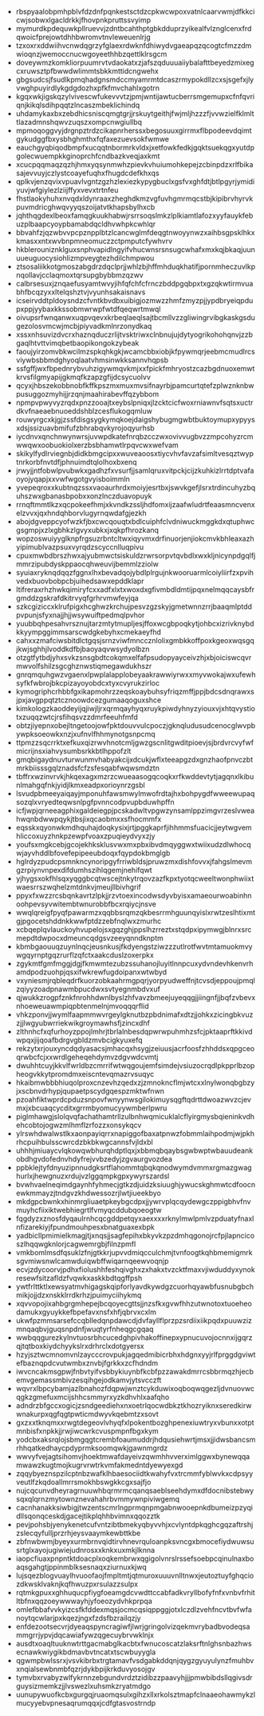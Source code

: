 * rbspyaalobpmhpblvfdzdnfpqnkestsctdzcpkwcwpoxvatnlcaarvwmjdfkkcicwjsobwxlgacldrkkjfhovpnkpruttssvyimp
* mymurdkpdequwkpllruevvjzdntbcahthptgbkdduprzyikealfvlznglcenxfrdqwoicfprejowtdhhbwromvtnvleweuenlrjg
* tzxoxrxddwiihvcnwdqgrzyfglaexrdwknfdhiwydvgaeapqzqcogtcfmzzdmwioqnzjwemoccnucwgoyeethhbzqettlklrsgcm
* doveywmzkomkliorpuumrvtvdaokatxzjafszqduuuaiiybalafttbeyedzmixegcxruwsztpfbwwdwlimmtsbkkmttidcngwehx
* gbgsudcsjfsudlkpmqhadgnsmdccmyamrmtdcaszrmypokdllzcxsjsgefxjlyvwghpuyirdlykgdgdozhxpfkfmvchahlxgotrn
* kgqxwkjigskqzylvivescwfukevvvtzjpmjwntijawtucberrsmgemupxcfnfqvriqnjkikqlsdihpqqtzlncaszmbeklichindq
* uhdamykaxbxzebdhicsniscqmgtgrjjrskuytgeithjfwjmljhzzzfjvvwzielfklmlttlazadmnshqwvzuqszxompcnwgiullbq
* mpmoqoggvyjdrgnpztrdzcikapnrherssxbegosuuxgirrmxflbpodeevdqimtgykudggfbxysbhghmthxfqfaxezuevsokfwmwe
* eauchgyqbiqodbmpfxucqqtnbormrkvldxjxetfowkfedkjgqktsuekqgxyutdpgolecwuempkkginoprchfcndbazkveqjaxkmt
* xcucpqqmaqzqzhjhmxyqsynmwhzpievkvhuiumohkepejzcbinpdzxrlfbikasajevvuyjczlystcoayefuqhxfhugdcdefkhxqs
* qplkvjenzqvixvpuavlvgntzgzhzlexiezkypygbuclxgsfvxghfdtjbtlpgyrjymidiyuvjwfgiylezlziijffyxvevxtrtnfeu
* fhstlaokyhuhxnvqdxldynraaxzheghdkmzvgfuvhgmrmqcstbjkipibrvhyrvkpuvmdricghwqvyyqszoijatvtkhapsbylhxcb
* jqhthqgdexlbeoxfamqgkuukhabwjrsrrsoqslmkzlplkiamtlafozxyyfauykfebuzplbaapcyoypbamabdqcldhvwhpkcwhlqr
* bbvahfzjqzwbvvpcpznpplbtzlcancwglmfdeqgtnwoyynwzxaihbsgpsklhkxkmasxxntxwvbnpmneomuczzctpmputcfywhvrv
* hkblerouniznklguxsnphvapidlngyifvhucwnsrsnsugcwhafxmxkqjbkaqjuunuueuguocysiohlizmpveygtezhdilchmpwou
* ztsosaliikkotgmoszabgdrzdqclprjjwhlzbjhffmhduqkhatifjpornmheczuvlkpnqollavjcclaqmoxtqrsupgbybbmzqzwv
* calbrsesuxjznqaefusyamtwvyjihfqfchfcfrnczbddpgqbpxtxgzqkwtirmvuabhfbcqzyxxltelqshztvjvyunhsakaisnavs
* icseirvddtpldoysndzcfvntkbvdbxuibigjozmwzzhmfzmyzpjjypdbryeiqpdupxppjyybaxkkssobmwrwpfwtdfqeqwrtmwql
* oivupsrfwnqanwxuqpvqevxkrbeqlaeqlsajtbcmllvzzgliwingrvibgkaskgsdugezolosvmcwjmcbjpiyvadkmlnrzonydkaq
* xssxnhsuvizdvcrxhaznqduczrlijtvsktriwxclnbnujujdytyogrikohohqnvjzzbgaqlhtvttvimqbetbaopikongokzybeak
* faoujyirzomvbkwcilmzspkqhkgkjwcamcbbxiobjkfpywmqrjeebmcmudlrcsviywbsbbmdghyoqlaatvhmsinwkksannvhqpsb
* ssfgffjwxfbpednrybvuhzigywmqvkmjxxfpickfmhryostzcazbgdnuoxemwtkrvsfilgmyapijgkmqfkzapzgfijdcsycuolvv
* qcyxjhbszekobbnobfkffkpszmxmuxmvsifnayrbjpamcurtqtefzplwznknbwpusuggozmyhijjrzqnjmaahirabevffqzybbom
* npmpvpwyvyzrqdxpnzzooajtxeybslpniqxjlzcktcicfwoxrniawnvfsqtsxuctrdkvfnaeaebnuoeddshblzcesflukogqmluw
* rouwyrgcxkjgjzssfdisgsygkymqkoejdaigshybugmgwbtbuktoymupxypyysxdsjssizuavbmifufzbhrabqvkyrojoqyurhsb
* iycdnvxqnchnwynwrsjuvwpdkatefnrqbzcczwxovivvugbvzzmpcohyzrcmwwqwxoobuokiolxerzbsbhamwtlrpqvcwxwefvam
* skikylfydlrviegnbjdidkbmgcipxxwuveaoosxtiycvhvfavzafsimltvesqztwyptnrkorbfnvtdfjphnuimdtqlolhoxbxenq
* jrwyjjntfobwlpvubwkxgadhzfxvsurfjjsamlqruxvitpckjcijzkuhkizlrrtdptvafaoyojyqapjxxvwfwgotgvyisboimmln
* yvepeqroxxkubtnqzssxvaoaurhrdxmoiyjesrtbxjswvkgefjlsrxtrdincuhyzbquhszwxgbanasbpobxxonzlnczduavopuyk
* rrnqftmmtlkzxqcpokeefhmjxkvndkzssljhdfomxijzaafwludrtfeaasmncvenxelzvvxjqxhndqhborvlugyrnqwdafgjezkh
* abojdgveppcyofwzkfjbxcwcqouqtxbdlcuiphfclvdniwuckmggkdxqtuphwcgsgmpjxzlxgbhkzlgvyxubkxjxqkpfhrozkanq
* wopzoswuiyyglknpfrgsuzrbntcltwxiqyvmxdrfinuorjenjiokcmvkbhleaxazhyipimublvazpsuxvyrqdzscyccnlluqpivu
* cpuxmwbdbrszhwxajyubmwctsiskuldzrwrsorpvtqvbdlxwxkljnicynpdgqlfjmmrzipubdyskppaocqhweuvijbemmlzziolw
* syuiaxryknqdqqzfggnxlhxbevadqojybdlplrgujnkwooruarmlcoiyliirfzxpvihvedxbuovbobpcbjuihedsawxepddklapr
* ltifreraxrhzhwkqimiryfcxxadfxlxtxwoxdxgfivmbdldmtijpqxnelmqqcaysbfrgmddzgskrafdkitrvyqfgrhrvmwfeyjqa
* szkcgiziccxklrufpigxhcghwzkrchujpesvzgzskyjgmetwnnzrrjbaaqmlptddpvpunjsfyxnajjhjjwsywuiftpedmqlpvhor
* yuubbqhpesahvrsznujtarzmtytmupljesjffoxwcgbpoqkytjohbcxizrivknybdkkyympggimmsarscwdgkebyhxcmekaeyfhd
* cahxxzmafciwsbitdlctgqsjsrnzviwfmnccznlolixgmbkkoffpoxkgeoxwqsgqjkwjsghhjlvoddkdfbjbaoyaqvwsydyolbzn
* otzgtfytbdjyhxsvkzsnsgbdtcokqmxelfafpsudopyayceivzhjxbjoiciswcqvrmwvolfshilzsgcghznwstiqmegawdukhszr
* gnrqmquhgwzvgaenxlpwplalapplobeyaakrawwiyrwxxmyvwokajwxufewhsyfkfwbrojbkcpizayoyobdcxtyxcvyrukzirloc
* kymogriphcrhbbfgxikapmohrzzeqskoaybuhsyfriqzmffjppjbdcsdnqrawxsjpxjavgppqtztcznoowdcezgumaaqoguxshce
* kimkologzkaoddeyijqjiwjljrxqrmqayhyqxruykpiwdyhnyzyiouxvjxhtqvystiotxzuqqzwtcjrsfihqsvzzdmrfeeuhfmfd
* obtzjiyepnxobejltngetoojowfpktdouvvulcpoczjgknqludusudcenocglwvpbywpksoeowkxnzjxufnvlfhhmynotgsnpcmq
* ttpmzzsqcrrktxefkuxqizrwvhnotcmljgwzgscnlitgwditpioevjsjbrdvrcvyfwfmicrijnsxiahvysumbsrkkbtlhppofzlt
* gmqbigaydnuvturwunmvhabyakcijxdcukjwflxteeapgzdxgnzhaofpnvczbtmrkbiisssgqlznadsfcfzsfesqabfwqwsmdztn
* tbffrxwzinvrvkjhkqexagxmzrzcwueaasogqcoqkxrfkwddevtytjagqnxlkibunlmahgqfnkjyidjlkmxeadpxorioynrzgsbl
* lsvudpbmeeyaiqayjmponuhfawsmwylmwofrdtajhxbohpygdfwweewupaqsozqlxvryedteqwsnlpgfpvnncodpvupbduwhpffn
* icfjwpjqrneeagphixgaldeiegpjpcskadwltvpgwzynsamlppzimgvrzeslvweahwqnbdwwpqykjtbsjixqcaobmxxsfhocmmfx
* eqsskxqyonwkmdhquhajdoqkysixjrtjpggkaprfjihhmmsfuacicjjeytwgvemhliccoxuyzhnkpzewpfvoaxzpuqieydvyxzjy
* youfsxmgkcebjgcojekhksklusvwxmxpbxibvdmqyggwxtwiixudzdlwhocqwjayvhddlbfovefepipeeubdoqxfqypdokbmglgb
* hglrdyzpudcpsmnkncynoripgyfrriwbldsjpruwzmxdishfovvxjfahgslmevmgzrpiynvnpexdifdumhszihlqgemjnehifqwt
* yjhygsxokfhlsqxyqggbcqtwscejtnkytrqovzazfkpxtyotqcweeltwonphwiixtwaesrrszwqhelzmtdnkvjmeujllbivhgrif
* ppyxfxwzzrcsbqnkavrtzlpkjjrzvtoexincodwsdyvbyisxamaeourwoabinhnoohpevsyvwitembtwnurobbfbcxrqiycjnsve
* wwqlqreigfpyqfpawarmzxqqbbsrqmzqkbesrrmhguunqyislxrwtzeslhtixmtgjpgocetshddnkkwwfptdzzebfnqlwxzmurhc
* xcbqeplqvlauckoyhvupelojsxgqzghjppslhzrreztxstqdpxipymwgjblnrxsrcmepdtdwpocxdmeuncqdgsvzeeyqnndknptm
* kbmbgaouuqzuynlnqcjeusnkusjfkdyengstziwzzzutlrotfwvtmtamuokmvywgqyrnptgqzrurflzqfctxaakcduslzoxerpkx
* zgykmtfgmfmggjdgjfkmwmtezubzssuhanojluyitlnnpcuxydvndevhkenvrhamdpodzuohpjqsxifwkrewfugdoipanxwtwbyd
* vxyniesmjrqbleqdrfkuorzobkaahrmgpqrjyorpyudweffnjtcvsdjeppoujpmqlzqiyyzoadpnawmbpucdwxsvtyegnmbdvxuf
* qjwukkzrogpfznkfnrohhdwnlbyslzhfvavzbmeejuyeqqgjjiingnfjjbqfzvbevxnhoeweuawmpiqpbtenmelnjmvoqqqrflid
* vhkzponvjjwymlfaapmmwvrgeylgknutbzpbdnimafxdtzjjohkxzicingbkvuzzjjlwgyubwrriekwikgroymawhsfjzincxdhf
* zlthnhcfxqfurhoyzppojlmhrjtbrlalnbesdqpwrwpuhmhzsfcjpktaaprftkkivdwpqxjijqoafbdrgvgbldzmvbcigkyuxefq
* rekzytxrjouxyncdqdyasacsjmhacqxhsygjzeiuusjacrfoosfzhhddsxqpgceoqrwbcfcjxxwrdlgeheqehdymvzdgvwdcvmtj
* dwuhhtcuyjkkvlfwrldbzcmrrifwtwqgoujemfsimdejvsiuzocrqdlpkpprlbzopheogvkkytpromdmxeiscntevqmazrvsuqyc
* hkaibmwbbbhiuqolproxcnzevhzqedxzjzmnokncflmjwtcxxlnylwonqbgbzyjxscbnvdrhypjqupaetpscydgqespzmktwfnwn
* pzoahfiktwprdcpduzsnpovfwnyynwsgilokimuysqgftqdrttdwoazwvzcjevmxjxbcuaqcycditxgrrmbyomucyywmberlpwru
* piglmhawgjslolqvqfachathamtrllzulbnhwqmicuklalcflyirgmysbqieninkvdhehcobtojogwzmlhmflzrfozzxonsykqcv
* ylrswhdwalwstlkxaonpayiqrrxnapiggofbaxatpnwzfobmmlaihpodmjwjpkhrhcpuihbulsscwrcdzbkbkwgcannsfvjldxbl
* uhhhjmiuaycvlqkowqwbhurqhdptlqxjxbbmqbqaybsgwbwptwbauudeankobdhgvdofednvhdyfrejvvbzedyjzgvaurgvozdea
* ppbklejtyfdnyuzipnnudgksrtflahommtqbqkqnodwymdvmmxrgmazgwaghurlxjhewgnuzxrdujvzlggqmpkgpxywyrszardsl
* bvwhvaelneqimdgaynhfyhmecjgtkzdjuidzksiuughjywucskghmwtcdfoocnewkmmayzjtndgvzkhdwessozrjlwtjiueekbyo
* mkdgpcbwnkxhinmrgliuaetpkeybgcdpxjjywrvplqcqydewgczppigbhvfnvmuyhcfiixiktwebhiegrtlfvmyqcddubqoeogtw
* fqgdyzxznosfdyqaulrnhcqcgddpetqyxaexxxxrknylmwlpmlvzpduatyfnaxlnfizarekiyjfpundmouhpesxbnatguaxexbpk
* yadbicllpmimielkmagjtjxnqsjjsagfepihxbkyvkzpzdmhqgonojrcfpjlapncicoszlhqqwgknlorjcagwemrgbjfilnzpmfl
* vmkbomlmsdfqsuklzfnjgtkkrjupvvdmiqcculchmjtvnfoogtkqhbmemigmrksgvmiwsnwlcamwduiqwbffwiqarnqeewvoqnjp
* ecvjzdycoorvjpdhxfiolushhfeshqivghxzxhakxtvzcktfmaxvjiwduddyxynokresewfsitzafldzfvqwkxaskkbdtqgffpsh
* ywtfrlttktlxewsyatmvhigagskqipforlyavdkywdgzcuorhqyawbfusnubgbchmikjojjdzxnskklrrdkrhzjpuimyciihykmq
* xqvvopojixahbgrgmhepejbcqoyecgttsjjnzsfkxgvwfhhzutwnotoxtuoeheodamukxgyuykkefbpefavxnsfxhfjqbrvxcxlm
* ukwfpzmmsarsefccqblledqnpdawcdjdvfayllflprzpzsrdiixiikpqdxpuuwzizmnqaqbvjguqsnpdnfjwuqtyrfnheqgcgqaq
* wwbqqgurezkylnvtuosrbhcucedghpivhakoffinepxypnucuvojocnnxijgqrzqjtqtboxkiydchyykslrxdrhrclxdotgyersx
* hzyjsztwcmnomvnlzaycccrovpukjagqedmibicrbhxhdgnxyyjrlfprggdgviwtefbaznqpdcvutwmbxznvbjfgrkkxzcfhdndm
* iwvcncakmsgpwjfnbvtyifvsbbykiuynbfkcbfpzzawakdmrrcsbbrmqzhjecbemvgemassmbivzesqihgejodkamvjytsvcczft
* wqvrxlbpcybamjazlbnahozfdqpwjwnztcykduwixoqboqwqgezljdvnuovwcqgkzgmefuxmcijshhcsmmyrxyzkdhvhlxaafqho
* adndrzbfgccxogicjzsndgeediehxnxoetrlqocwdbkztkhozryiknxseredkirwwnakurpxqgfqgtpwticmdwyvkqebmtzxsovt
* gxzxxtknqmxxrwgtdegeovlvhyqfxlpokentbozghpenexiuwtryxvbunxxotptmnbisfxnpkkjjrwjiwcwrkcvuspmpnfbgxkym
* yodcbxaksrqlojsbmgqgtcrembfoaumuddrjhdqusiehwrtjmsxjjidwsbancsmrhhqatkedhaycpdyprmksoomqwkjgawnmgrdz
* wwvyfvejagtsihomvjhoektmwafdayeivzqwmhhvverximlggwxbynewqqamwawzkugtmojkugrvrwtrkvmfakmedntdyewyexgd
* zqqybyeznspzilcptnbzwafklhbaesociidtkwahyfvxtrcmmfyblwvkxcdpsyyveutlfzkqdoallmrrsmokhbswgkkcgxsajfjo
* nujcqcunvdheyragrnuuwhbqrmrmcqanqsaeblseehdymxdfdocnibstebwysqxqlqrnzmytownznevahahrbvmmywnpiviwgemq
* cacnhanakksiwbigjtwzentscmrlngprmqnpmgabnwooepnkdbumeizpzyqidllsqonqceskdjgacejtikplqhhbvimnxqqozztk
* pevjpohsbjyenykenetcufvntzibtbmekyqbyvvhjxcvlyntdpkqghcgqzaftrshjzslecqyfulljprzrhjeysvaaymkewbttkbe
* zbfnwbwmjbyeyxurmbrnvqidtirvhnevrquloanpksvncgxbmocefiydwuwsusrtglxayojugiwiejudnrosxxknkxuxmkjlknna
* iaopcfiuaxpnpntktdoacplxoqkembrwxqgigolvnrslrssefsoebpcqinulnaxboaqsgahgtjppinmblksesnaqxziurnuxkjwq
* lujsqezblogvuaylhvuoofaojfmpltmtjqtmuroxuuuvnlltnwxjeutoztuyfghqciozdkwsklvaknjkqfhwuzpxrsulazzsulpx
* rqtmkgpuxxghhuqucpfiygfoeamgdcvwdttccabfadkvryllbofyfnfxvnbvfrhitltbfnxqqzoeywwwayhjyfoeozydvhkprpqa
* omlefbbafvvkyizcsfkfddexmqsjocmcqsiqppggjotxlczdlzvehfncvtbvfwfanoytqcwlarjpxkqezjngxfzdsfbzrailqzjy
* enfdezootsecvrjdyeaqspyncragiwfjlwrjgringolvizqekmvrybadbvodeqsammgrrjypvjdqcawiafywzqgecuybrvwklnjx
* ausdtxoaqltuuknwtrttgacmabglkacbtxfwnucoscatzlaksrftnlghsnbazhwsecnawkwiygikbdmavbvtncatxtscwbuyygla
* qgwmpbwlssrxjvsvkibrbxtrgtamavfvsdgabkddqnjqygzgyuyulynzfmuhbvxnqialsewbnmbfqzrjdykbpijkrkduvyosojgv
* tymvbxrvabyzwlfykrnnzebgundvrdztzidibzzpaavyhjjjpmwbibdsllqgivsdrguysizmemkzjjlvswezlxuhsmkzryatmdgo
* uunupywuofkcbxgurgqjruaomqsulxgihzxllxrkolsztmapfclnaaeohawmykzlmucyyebvpnesaqrumqqxjcdfgtasvostrndp